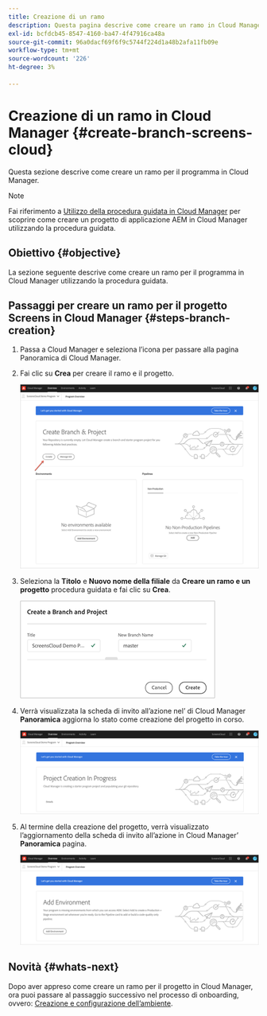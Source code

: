 ```yaml
---
title: Creazione di un ramo
description: Questa pagina descrive come creare un ramo in Cloud Manager per Screens as a Cloud Service.
exl-id: bcfdcb45-8547-4160-ba47-4f47916ca48a
source-git-commit: 96a0dacf69f6f9c5744f224d1a48b2afa11fb09e
workflow-type: tm+mt
source-wordcount: '226'
ht-degree: 3%

---
```


# Creazione di un ramo in Cloud Manager {#create-branch-screens-cloud}

Questa sezione descrive come creare un ramo per il programma in Cloud Manager.

>[!NOTE]
>Fai riferimento a [Utilizzo della procedura guidata in Cloud Manager](https://experienceleague.adobe.com/docs/experience-manager-cloud-service/onboarding/getting-access/create-application-project/using-the-wizard.html?lang=en) per scoprire come creare un progetto di applicazione AEM in Cloud Manager utilizzando la procedura guidata.

## Obiettivo {#objective}

La sezione seguente descrive come creare un ramo per il programma in Cloud Manager utilizzando la procedura guidata.

## Passaggi per creare un ramo per il progetto Screens in Cloud Manager {#steps-branch-creation}

1. Passa a Cloud Manager e seleziona l’icona per passare alla pagina Panoramica di Cloud Manager.

1. Fai clic su **Crea** per creare il ramo e il progetto.

   ![immagine](/help/screens-cloud/assets/onboarding/create-branch1.png)

1. Seleziona la **Titolo** e **Nuovo nome della filiale** da **Creare un ramo e un progetto** procedura guidata e fai clic su **Crea**.

   ![immagine](/help/screens-cloud/assets/onboarding/create-branch2.png)

1. Verrà visualizzata la scheda di invito all’azione nel’ di Cloud Manager **Panoramica** aggiorna lo stato come creazione del progetto in corso.

   ![immagine](/help/screens-cloud/assets/onboarding/create-branch3.png)

1. Al termine della creazione del progetto, verrà visualizzato l’aggiornamento della scheda di invito all’azione in Cloud Manager’ **Panoramica** pagina.

   ![immagine](/help/screens-cloud/assets/onboarding/create-branch4.png)

## Novità {#whats-next}

Dopo aver appreso come creare un ramo per il progetto in Cloud Manager, ora puoi passare al passaggio successivo nel processo di onboarding, ovvero: [Creazione e configurazione dell’ambiente](/help/screens-cloud/onboarding-screens-cloud/creating-an-environment.md).
